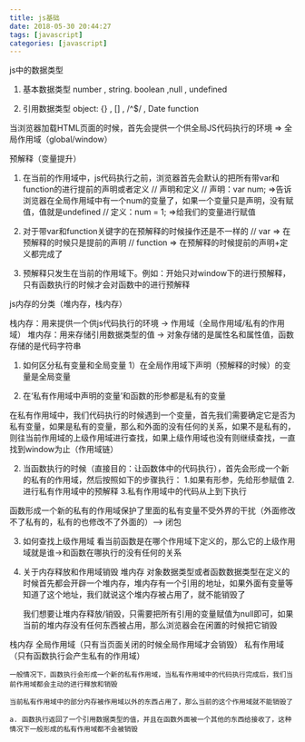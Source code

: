 ```yaml
---
title: js基础
date: 2018-05-30 20:44:27
tags: [javascript]
categories: [javascript]
---
```

js中的数据类型
  1. 基本数据类型
    number , string. boolean ,null , undefined
  
  2. 引用数据类型
    object: {} , [] , /^$/ , Date
    function

  当浏览器加载HTML页面的时候，首先会提供一个供全局JS代码执行的环境 =>  全局作用域（global/window）

预解释（变量提升）
  1. 在当前的作用域中，js代码执行之前，浏览器首先会默认的把所有带var和function的进行提前的声明或者定义
    // 声明和定义
    // 声明：var num; =>告诉浏览器在全局作用域中有一个num的变量了，如果一个变量只是声明，没有赋值，值就是undefined
    // 定义：num = 1; =>给我们的变量进行赋值
  2. 对于带var和function关键字的在预解释的时候操作还是不一样的
    // var => 在预解释的时候只是提前的声明
    // function => 在预解释的时候提前的声明+定义都完成了
  
  3. 预解释只发生在当前的作用域下。例如：开始只对window下的进行预解释，只有函数执行的时候才会对函数中的进行预解释


js内存的分类（堆内存，栈内存）

  栈内存：用来提供一个供js代码执行的环境 -> 作用域（全局作用域/私有的作用域）
  堆内存：用来存储引用数据类型的值 -> 对象存储的是属性名和属性值，函数存储的是代码字符串


1. 如何区分私有变量和全局变量
  1）在全局作用域下声明（预解释的时候）的变量是全局变量
  2) 在‘私有作用域中声明的变量’和函数的形参都是私有的变量

  在私有作用域中，我们代码执行的时候遇到一个变量，首先我们需要确定它是否为私有变量，如果是私有的变量，那么和外面的没有任何的关系，如果不是私有的，则往当前作用域的上级作用域进行查找，如果上级作用域也没有则继续查找，一直找到window为止（作用域链）

2.  当函数执行的时候（直接目的：让函数体中的代码执行），首先会形成一个新的私有的作用域，然后按照如下的步骤执行：
   1.如果有形参，先给形参赋值
   2.进行私有作用域中的预解释
   3.私有作用域中的代码从上到下执行


  函数形成一个新的私有的作用域保护了里面的私有变量不受外界的干扰（外面修改不了私有的，私有的也修改不了外面的）--> 闭包


3. 如何查找上级作用域
  看当前函数是在哪个作用域下定义的，那么它的上级作用域就是谁->和函数在哪执行的没有任何的关系


4. 关于内存释放和作用域销毁
  堆内存
    对象数据类型或者函数数据类型在定义的时候首先都会开辟一个堆内存，堆内存有一个引用的地址，如果外面有变量等知道了这个地址，我们就说这个堆内存被占用了，就不能销毁了

    我们想要让堆内存释放/销毁，只需要把所有引用的变量赋值为null即可，如果当前的堆内存没有任何东西被占用，那么浏览器会在闲置的时候把它销毁

  栈内存
    全局作用域（只有当页面关闭的时候全局作用域才会销毁）
    私有作用域（只有函数执行会产生私有的作用域）
    
    一般情况下，函数执行会形成一个新的私有作用域，当私有作用域中的代码执行完成后，我们当前作用域都会主动的进行释放和销毁

    当前私有作用域中的部分内存被作用域以外的东西占用了，那么当前的这个作用域就不能销毁了

    a. 函数执行返回了一个引用数据类型的值，并且在函数外面被一个其他的东西给接收了，这种情况下一般形成的私有作用域都不会被销毁